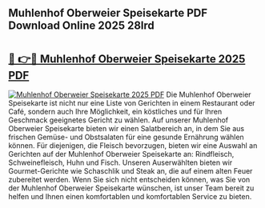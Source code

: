 ## Muhlenhof Oberweier Speisekarte PDF Download Online 2025 28lrd

# <h2><a href="http://gccvkw.nevu.top/?p=Muhlenhof+Oberweier+Speisekarte">🔗 👉🔴 Muhlenhof Oberweier Speisekarte 2025 PDF</a></h2>

[![Muhlenhof Oberweier Speisekarte 2025 PDF](https://i.imgur.com/dBaPXMq.png)](http://gccvkw.nevu.top/?p=Muhlenhof+Oberweier+Speisekarte)
Die Muhlenhof Oberweier Speisekarte ist nicht nur eine Liste von Gerichten in einem Restaurant oder Café, sondern auch Ihre Möglichkeit, ein köstliches und für Ihren Geschmack geeignetes Gericht zu wählen. Auf unserer Muhlenhof Oberweier Speisekarte bieten wir einen Salatbereich an, in dem Sie aus frischen Gemüse- und Obstsalaten für eine gesunde Ernährung wählen können. Für diejenigen, die Fleisch bevorzugen, bieten wir eine Auswahl an Gerichten auf der Muhlenhof Oberweier Speisekarte an: Rindfleisch, Schweinefleisch, Huhn und Fisch. Unseren Auserwählten bieten wir Gourmet-Gerichte wie Schaschlik und Steak an, die auf einem alten Feuer zubereitet werden. Wenn Sie sich nicht entscheiden können, was Sie von der Muhlenhof Oberweier Speisekarte wünschen, ist unser Team bereit zu helfen und Ihnen einen komfortablen und komfortablen Service zu bieten.
